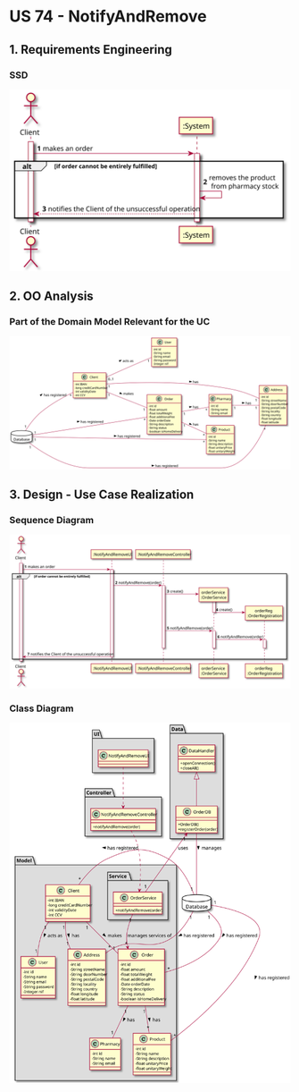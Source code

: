 # US 74 - NotifyAndRemove

## 1. Requirements Engineering

### SSD
![US74_SSD](US74_SSD.svg)

## 2. OO Analysis

### Part of the Domain Model Relevant for the UC

![US74_DM](US74_DM.svg)

## 3. Design - Use Case Realization

###	Sequence Diagram

![US74_SD.svg](US74_SD.svg)


###	Class Diagram

![US74_CD.svg](US74_CD.svg)
